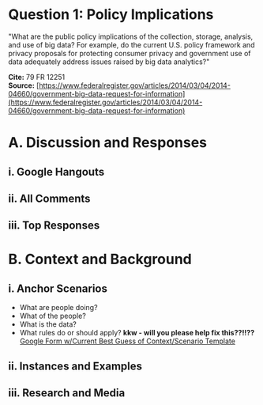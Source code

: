 # Question 1: Policy Implications

"What are the public policy implications of the collection, storage, analysis, and use of big data? For example, do the current U.S. policy framework and privacy proposals for protecting consumer privacy and government use of data adequately address issues raised by big data analytics?"  

**Cite:** 79 FR 12251  
**Source:** [https://www.federalregister.gov/articles/2014/03/04/2014-04660/government-big-data-request-for-information](https://www.federalregister.gov/articles/2014/03/04/2014-04660/government-big-data-request-for-information)

# A. Discussion and Responses

## i. Google Hangouts

## ii. All Comments

## iii. Top Responses

# B.  Context and Background

## i. Anchor Scenarios

* What are people doing?
* What of the people?
* What is the data?
* What rules do or should apply?
**kkw - will you please help fix this??!!??**
[Google Form w/Current Best Guess of Context/Scenario Template](https://docs.google.com/a/civics.com/document/d/17A8fp89gJ0MROTorrOtLENRuil5fUqNXh1OcppEwt2s/edit)

## ii. Instances and Examples

## iii. Research and Media
